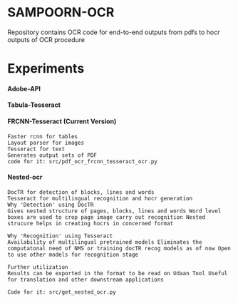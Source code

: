 # SAMPOORN-OCR

Repository contains OCR code for end-to-end outputs from pdfs to hocr outputs of OCR procedure


# Experiments

#### Adobe-API
#### Tabula-Tesseract
#### FRCNN-Tesseract (Current Version)
    Faster rcnn for tables
    Layout parser for images
    Tesseract for text 
    Generates output sets of PDF
    code for it: src/pdf_ocr_frcnn_tesseract_ocr.py
#### Nested-ocr
    DocTR for detection of blocks, lines and words
    Tesseract for multilingual recognition and hocr generation
    Why 'Detection' using DocTR
    Gives nested structure of pages, blocks, lines and words Word level boxes are used to crop page image carry out recognition Nested strucure helps in creating hocrs in concerned format

    Why 'Recognition' using Tesseract
    Availability of multilingual pretrained models Eliminates the computatonal need of NMS or training docTR recog models as of now Open to use other models for recognition stage

    Further utilization
    Results can be exported in the format to be read on Udaan Tool Useful for translation and other downstream applications

    Code for it: src/get_nested_ocr.py
